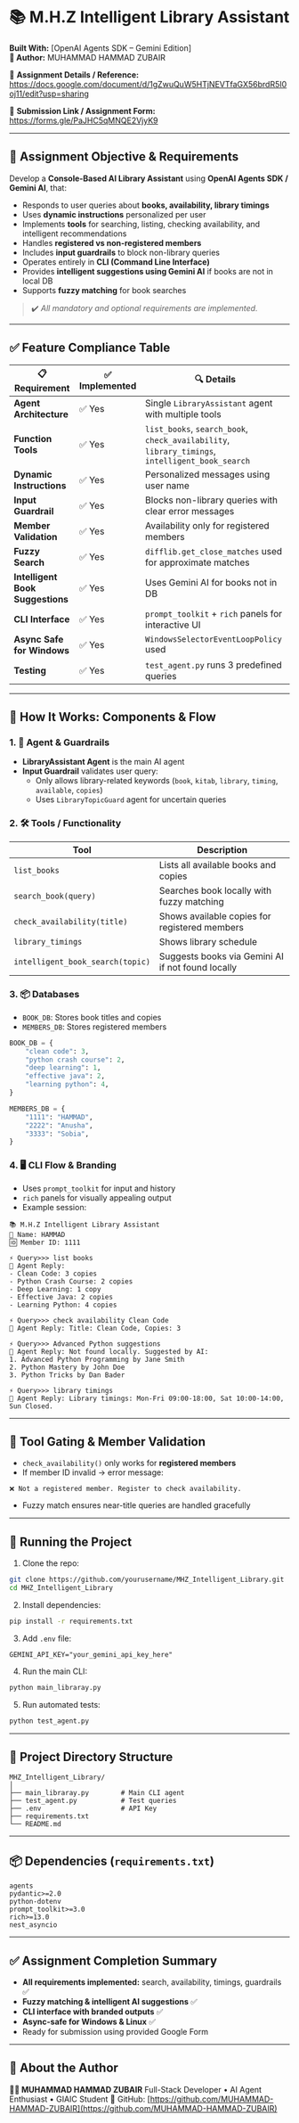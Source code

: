 
# 📚 M.H.Z Intelligent Library Assistant  
**Built With:** [OpenAI Agents SDK – Gemini Edition]  
**👤 Author:** MUHAMMAD HAMMAD ZUBAIR

📌 **Assignment Details / Reference:**  
https://docs.google.com/document/d/1gZwuQuW5HTjNEVTfaGX56brdR5I0oj11/edit?usp=sharing  

📌 **Submission Link / Assignment Form:**  
https://forms.gle/PaJHC5qMNQE2VjyK9

---

## 🎯 Assignment Objective & Requirements

Develop a **Console-Based AI Library Assistant** using **OpenAI Agents SDK / Gemini AI**, that:  

- Responds to user queries about **books, availability, library timings**  
- Uses **dynamic instructions** personalized per user  
- Implements **tools** for searching, listing, checking availability, and intelligent recommendations  
- Handles **registered vs non-registered members**  
- Includes **input guardrails** to block non-library queries  
- Operates entirely in **CLI (Command Line Interface)**  
- Provides **intelligent suggestions using Gemini AI** if books are not in local DB  
- Supports **fuzzy matching** for book searches  

> ✔️ *All mandatory and optional requirements are implemented.*

---

## ✅ Feature Compliance Table

| 📋 Requirement                     | ✅ Implemented | 🔍 Details |
|-----------------------------------|----------------|-----------|
| **Agent Architecture**            | ✅ Yes         | Single `LibraryAssistant` agent with multiple tools |
| **Function Tools**                 | ✅ Yes         | `list_books`, `search_book`, `check_availability`, `library_timings`, `intelligent_book_search` |
| **Dynamic Instructions**           | ✅ Yes         | Personalized messages using user name |
| **Input Guardrail**                | ✅ Yes         | Blocks non-library queries with clear error messages |
| **Member Validation**              | ✅ Yes         | Availability only for registered members |
| **Fuzzy Search**                   | ✅ Yes         | `difflib.get_close_matches` used for approximate matches |
| **Intelligent Book Suggestions**   | ✅ Yes         | Uses Gemini AI for books not in DB |
| **CLI Interface**                  | ✅ Yes         | `prompt_toolkit` + `rich` panels for interactive UI |
| **Async Safe for Windows**         | ✅ Yes         | `WindowsSelectorEventLoopPolicy` used |
| **Testing**                        | ✅ Yes         | `test_agent.py` runs 3 predefined queries |

---

## 🧠 How It Works: Components & Flow

### 1. 🧭 Agent & Guardrails  
- **LibraryAssistant Agent** is the main AI agent  
- **Input Guardrail** validates user query:  
  - Only allows library-related keywords (`book`, `kitab`, `library`, `timing`, `available`, `copies`)  
  - Uses `LibraryTopicGuard` agent for uncertain queries  

### 2. 🛠 Tools / Functionality  

| Tool | Description |
|------|-------------|
| `list_books` | Lists all available books and copies |
| `search_book(query)` | Searches book locally with fuzzy matching |
| `check_availability(title)` | Shows available copies for registered members |
| `library_timings` | Shows library schedule |
| `intelligent_book_search(topic)` | Suggests books via Gemini AI if not found locally |

### 3. 📦 Databases  
- `BOOK_DB`: Stores book titles and copies  
- `MEMBERS_DB`: Stores registered members  

```python
BOOK_DB = {
    "clean code": 3,
    "python crash course": 2,
    "deep learning": 1,
    "effective java": 2,
    "learning python": 4,
}

MEMBERS_DB = {
    "1111": "HAMMAD",
    "2222": "Anusha",
    "3333": "Sobia",
}
````

### 4. 🖥 CLI Flow & Branding

* Uses `prompt_toolkit` for input and history
* `rich` panels for visually appealing output
* Example session:

```
📚 M.H.Z Intelligent Library Assistant
👤 Name: HAMMAD
🆔 Member ID: 1111

⚡ Query>>> list books
🤖 Agent Reply:
- Clean Code: 3 copies
- Python Crash Course: 2 copies
- Deep Learning: 1 copy
- Effective Java: 2 copies
- Learning Python: 4 copies

⚡ Query>>> check availability Clean Code
🤖 Agent Reply: Title: Clean Code, Copies: 3

⚡ Query>>> Advanced Python suggestions
🤖 Agent Reply: Not found locally. Suggested by AI:
1. Advanced Python Programming by Jane Smith
2. Python Mastery by John Doe
3. Python Tricks by Dan Bader

⚡ Query>>> library timings
🤖 Agent Reply: Library timings: Mon-Fri 09:00-18:00, Sat 10:00-14:00, Sun Closed.
```

---

## 🔧 Tool Gating & Member Validation

* `check_availability()` only works for **registered members**
* If member ID invalid → error message:

```
❌ Not a registered member. Register to check availability.
```

* Fuzzy match ensures near-title queries are handled gracefully

---

## 🚀 Running the Project

1. Clone the repo:

```bash
git clone https://github.com/yourusername/MHZ_Intelligent_Library.git
cd MHZ_Intelligent_Library
```

2. Install dependencies:

```bash
pip install -r requirements.txt
```

3. Add `.env` file:

```
GEMINI_API_KEY="your_gemini_api_key_here"
```

4. Run the main CLI:

```bash
python main_libraray.py
```

5. Run automated tests:

```bash
python test_agent.py
```

---

## 📁 Project Directory Structure

```
MHZ_Intelligent_Library/
│
├── main_libraray.py        # Main CLI agent
├── test_agent.py           # Test queries
├── .env                    # API Key
├── requirements.txt
└── README.md
```

---

## 📦 Dependencies (`requirements.txt`)

```
agents
pydantic>=2.0
python-dotenv
prompt_toolkit>=3.0
rich>=13.0
nest_asyncio
```

---

## ✅ Assignment Completion Summary

* **All requirements implemented:** search, availability, timings, guardrails ✅
* **Fuzzy matching & intelligent AI suggestions** ✅
* **CLI interface with branded outputs** ✅
* **Async-safe for Windows & Linux** ✅
* Ready for submission using provided Google Form

---

## 🙌 About the Author

**👨‍💻 MUHAMMAD HAMMAD ZUBAIR**
Full-Stack Developer • AI Agent Enthusiast • GIAIC Student
🔗 GitHub: [https://github.com/MUHAMMAD-HAMMAD-ZUBAIR](https://github.com/MUHAMMAD-HAMMAD-ZUBAIR)

```

